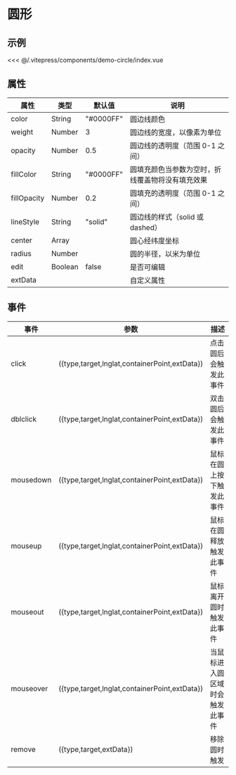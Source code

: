 # 圆形

## 示例

<demo-circle></demo-circle>

<code-details>
<<< @/.vitepress/components/demo-circle/index.vue
</code-details>

## 属性

| 属性        | 类型    | 默认值    | 说明                                             |
| ----------- | ------- | --------- | ------------------------------------------------ |
| color       | String  | "#0000FF" | 圆边线颜色                                       |
| weight      | Number  | 3         | 圆边线的宽度，以像素为单位                       |
| opacity     | Number  | 0.5       | 圆边线的透明度（范围 0-1 之间）                  |
| fillColor   | String  | "#0000FF" | 圆填充颜色当参数为空时，折线覆盖物将没有填充效果 |
| fillOpacity | Number  | 0.2       | 圆填充的透明度（范围 0-1 之间）                  |
| lineStyle   | String  | "solid"   | 圆边线的样式（solid 或 dashed）                  |
| center      | Array   |           | 圆心经纬度坐标                                   |
| radius      | Number  |           | 圆的半径，以米为单位                             |
| edit        | Boolean | false     | 是否可编辑                                       |
| extData     |         |           | 自定义属性                                       |

## 事件

| 事件      | 参数                                          | 描述                           |
| --------- | --------------------------------------------- | ------------------------------ |
| click     | ({type,target,lnglat,containerPoint,extData}) | 点击圆后会触发此事件           |
| dblclick  | ({type,target,lnglat,containerPoint,extData}) | 双击圆后会触发此事件           |
| mousedown | ({type,target,lnglat,containerPoint,extData}) | 鼠标在圆上按下触发此事件       |
| mouseup   | ({type,target,lnglat,containerPoint,extData}) | 鼠标在圆释放触发此事件         |
| mouseout  | ({type,target,lnglat,containerPoint,extData}) | 鼠标离开圆时触发此事件         |
| mouseover | ({type,target,lnglat,containerPoint,extData}) | 当鼠标进入圆区域时会触发此事件 |
| remove    | ({type,target,extData})                       | 移除圆时触发                   |
